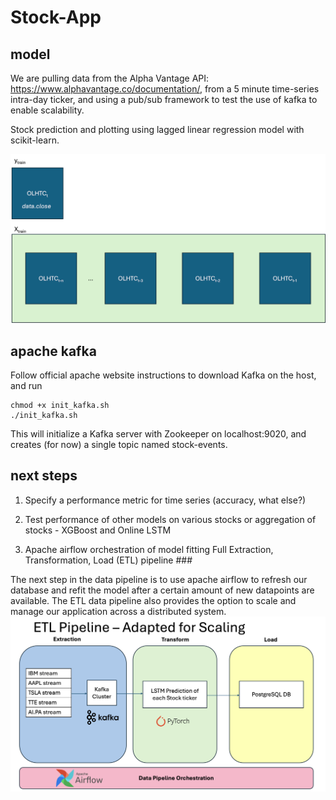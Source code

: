 # Stock-App #

## model ##

We are pulling data from the Alpha Vantage API: https://www.alphavantage.co/documentation/, from a 5 minute time-series intra-day ticker, and using a pub/sub framework to test the use of kafka to enable scalability.

Stock prediction and plotting using lagged linear regression model with scikit-learn.

![Online LSTM Training](Online-training.png)

## apache kafka ##

Follow official apache website instructions to download Kafka on the host, and run

```
chmod +x init_kafka.sh
./init_kafka.sh
```

This will initialize a Kafka server with Zookeeper on localhost:9020, and creates (for now) a single topic named stock-events. 

## next steps ##

1. Specify a performance metric for time series (accuracy, what else?)

2. Test performance of other models on various stocks or aggregation of stocks - XGBoost and Online LSTM

3. Apache airflow orchestration of model fitting Full Extraction, Transformation, Load (ETL) pipeline ###

The next step in the data pipeline is to use apache airflow to refresh our database and refit the model after a certain amount of new datapoints are available.
The ETL data pipeline also provides the option to scale and manage our application across a distributed system.
![ETL Pipeline](ETL%20pipeline.png)
